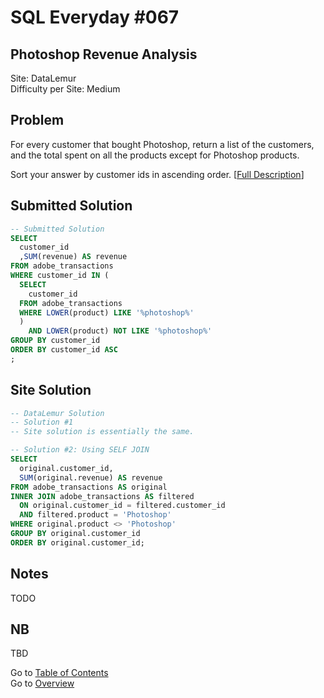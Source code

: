 # SQL Everyday \#067

## Photoshop Revenue Analysis

Site: DataLemur\
Difficulty per Site: Medium

## Problem

For every customer that bought Photoshop, return a list of the customers, and the total spent on all the products except for Photoshop products.

Sort your answer by customer ids in ascending order. [[Full Description](https://datalemur.com/questions/photoshop-revenue-analysis)]

## Submitted Solution

```sql
-- Submitted Solution
SELECT
  customer_id
  ,SUM(revenue) AS revenue
FROM adobe_transactions
WHERE customer_id IN (
  SELECT 
    customer_id 
  FROM adobe_transactions 
  WHERE LOWER(product) LIKE '%photoshop%'
  )
    AND LOWER(product) NOT LIKE '%photoshop%'
GROUP BY customer_id
ORDER BY customer_id ASC
;
```

## Site Solution

```sql
-- DataLemur Solution 
-- Solution #1
-- Site solution is essentially the same.

-- Solution #2: Using SELF JOIN
SELECT 
  original.customer_id,
  SUM(original.revenue) AS revenue
FROM adobe_transactions AS original
INNER JOIN adobe_transactions AS filtered
  ON original.customer_id = filtered.customer_id
  AND filtered.product = 'Photoshop'
WHERE original.product <> 'Photoshop'
GROUP BY original.customer_id
ORDER BY original.customer_id; 
```

## Notes

TODO

## NB

TBD

Go to [Table of Contents](/README.md#contents)\
Go to [Overview](/README.md)
